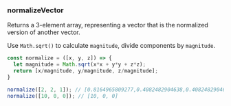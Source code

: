### normalizeVector

Returns a 3-element array, representing a vector that is the normalized version of another vector.

Use `Math.sqrt()` to calculate `magnitude`, divide components by `magnitude`.

```js
const normalize = ([x, y, z]) => {
  let magnitude = Math.sqrt(x*x + y*y + z*z);
  return [x/magnitude, y/magnitude, z/magnitude];
}
```

```js
normalize([2, 2, 1]); // [0.8164965809277,0.4082482904638,0.4082482904638]
normalize([10, 0, 0]); // [10, 0, 0]
```

